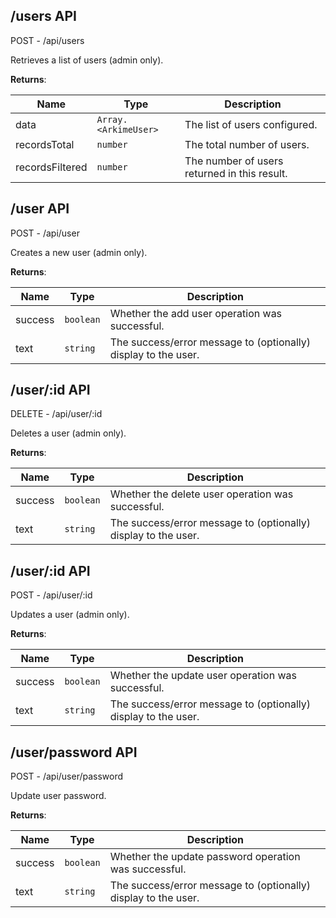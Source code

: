 <a name="/users"></a>

## /users API

POST - /api/users

Retrieves a list of users (admin only).

**Returns**:

| Name | Type | Description |
| --- | --- | --- |
| data | <code>Array.&lt;ArkimeUser&gt;</code>| The list of users configured. |
| recordsTotal | <code>number</code>| The total number of users. |
| recordsFiltered | <code>number</code>| The number of users returned in this result. |

<a name="/user"></a>

## /user API

POST - /api/user

Creates a new user (admin only).

**Returns**:

| Name | Type | Description |
| --- | --- | --- |
| success | <code>boolean</code>| Whether the add user operation was successful. |
| text | <code>string</code>| The success/error message to (optionally) display to the user. |

<a name="/user/_id"></a>

## /user/:id API

DELETE - /api/user/:id

Deletes a user (admin only).

**Returns**:

| Name | Type | Description |
| --- | --- | --- |
| success | <code>boolean</code>| Whether the delete user operation was successful. |
| text | <code>string</code>| The success/error message to (optionally) display to the user. |

<a name="/user/_id"></a>

## /user/:id API

POST - /api/user/:id

Updates a user (admin only).

**Returns**:

| Name | Type | Description |
| --- | --- | --- |
| success | <code>boolean</code>| Whether the update user operation was successful. |
| text | <code>string</code>| The success/error message to (optionally) display to the user. |

<a name="/user/password"></a>

## /user/password API

POST - /api/user/password

Update user password.

**Returns**:

| Name | Type | Description |
| --- | --- | --- |
| success | <code>boolean</code>| Whether the update password operation was successful. |
| text | <code>string</code>| The success/error message to (optionally) display to the user. |


